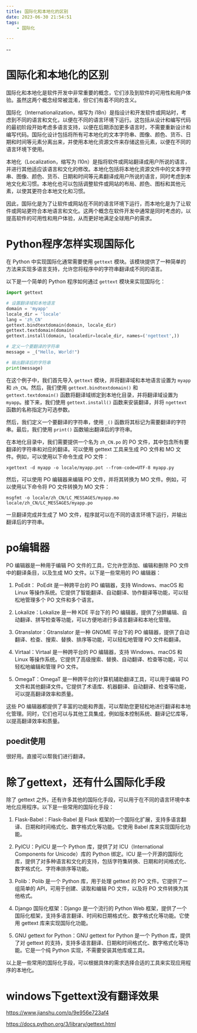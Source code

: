 ```yaml
---
title: 国际化和本地化的区别
date: 2023-06-30 21:54:51
tags:
	- 国际化

---
```


--

# 国际化和本地化的区别

国际化和本地化是软件开发中非常重要的概念，它们涉及到软件的可用性和用户体验。虽然这两个概念经常被混淆，但它们有着不同的含义。

国际化（Internationalization，缩写为 i18n）是指设计和开发软件或网站时，考虑到不同的语言和文化，以便在不同的语言环境下运行。这包括从设计和编写代码的最初阶段开始考虑多语言支持，以便在后期添加更多语言时，不需要重新设计和编写代码。国际化设计包括将所有可本地化的文本字符串、图像、颜色、货币、日期和时间等元素分离出来，并使用本地化资源文件来存储这些元素，以便在不同的语言环境下使用。

本地化（Localization，缩写为 l10n）是指将软件或网站翻译成用户所说的语言，并进行其他适应该语言和文化的修改。本地化包括将本地化资源文件中的文本字符串、图像、颜色、货币、日期和时间等元素翻译成用户所说的语言，同时考虑到本地文化和习惯。本地化也可以包括调整软件或网站的布局、颜色、图标和其他元素，以使其更符合本地文化和习惯。

因此，国际化是为了让软件或网站在不同的语言环境下运行，而本地化是为了让软件或网站更符合本地语言和文化。这两个概念在软件开发中通常是同时考虑的，以提高软件的可用性和用户体验，从而更好地满足全球用户的需求。

# Python程序怎样实现国际化

在 Python 中实现国际化通常需要使用 `gettext` 模块。该模块提供了一种简单的方法来实现多语言支持，允许您将程序中的字符串翻译成不同的语言。

以下是一个简单的 Python 程序如何通过 `gettext` 模块来实现国际化：

```python
import gettext

# 设置翻译域和本地语言
domain = 'myapp'
locale_dir = 'locale'
lang = 'zh_CN'
gettext.bindtextdomain(domain, locale_dir)
gettext.textdomain(domain)
gettext.install(domain, localedir=locale_dir, names=('ngettext',))

# 定义一个要翻译的字符串
message = _("Hello, World!")

# 输出翻译后的字符串
print(message)
```

在这个例子中，我们首先导入 `gettext` 模块，并将翻译域和本地语言设置为 `myapp` 和 `zh_CN`。然后，我们使用 `gettext.bindtextdomain()` 和 `gettext.textdomain()` 函数将翻译域绑定到本地化目录，并将翻译域设置为 `myapp`。接下来，我们使用 `gettext.install()` 函数来安装翻译，并将 `ngettext` 函数的名称指定为可选参数。

然后，我们定义一个要翻译的字符串，使用 `_()` 函数将其标记为需要翻译的字符串。最后，我们使用 `print()` 函数输出翻译后的字符串。

在本地化目录中，我们需要提供一个名为 `zh_CN.po` 的 PO 文件，其中包含所有要翻译的字符串和对应的翻译。可以使用 gettext 工具来生成 PO 文件和 MO 文件。例如，可以使用以下命令生成 PO 文件：

```
xgettext -d myapp -o locale/myapp.pot --from-code=UTF-8 myapp.py
```

然后，可以使用 PO 编辑器来编辑 PO 文件，并将其转换为 MO 文件。例如，可以使用以下命令将 PO 文件转换为 MO 文件：

```
msgfmt -o locale/zh_CN/LC_MESSAGES/myapp.mo locale/zh_CN/LC_MESSAGES/myapp.po
```

一旦翻译完成并生成了 MO 文件，程序就可以在不同的语言环境下运行，并输出翻译后的字符串。

# po编辑器

PO 编辑器是一种用于编辑 PO 文件的工具，它允许您添加、编辑和删除 PO 文件中的翻译条目，以及生成 MO 文件。以下是一些常用的 PO 编辑器：

1. PoEdit： PoEdit 是一种跨平台的 PO 编辑器，支持 Windows、macOS 和 Linux 等操作系统。它提供了智能翻译、自动翻译、协作翻译等功能，可以轻松地管理多个 PO 文件和多个语言。

2. Lokalize：Lokalize 是一种 KDE 平台下的 PO 编辑器，提供了分屏编辑、自动翻译、拼写检查等功能，可以方便地进行多语言翻译和本地化管理。

3. Gtranslator：Gtranslator 是一种 GNOME 平台下的 PO 编辑器，提供了自动翻译、检查、搜索、替换、排序等功能，可以轻松地管理 PO 文件和翻译。

4. Virtaal：Virtaal 是一种跨平台的 PO 编辑器，支持 Windows、macOS 和 Linux 等操作系统。它提供了高级搜索、替换、自动翻译、检查等功能，可以轻松地编辑和管理 PO 文件。

5. OmegaT：OmegaT 是一种跨平台的计算机辅助翻译工具，可以用于编辑 PO 文件和其他翻译文件。它提供了术语库、机器翻译、自动翻译、检查等功能，可以提高翻译效率和质量。

这些 PO 编辑器都提供了丰富的功能和界面，可以帮助您更轻松地进行翻译和本地化管理。同时，它们也可以与其他工具集成，例如版本控制系统、翻译记忆库等，以提高翻译效率和质量。

## poedit使用

很好用。直接可以帮我们进行翻译。

# 除了gettext，还有什么国际化手段

除了 gettext 之外，还有许多其他的国际化手段，可以用于在不同的语言环境中本地化应用程序。以下是一些常用的国际化手段：

1. Flask-Babel：Flask-Babel 是 Flask 框架的一个国际化扩展，支持多语言翻译、日期和时间格式化、数字格式化等功能。它使用 Babel 库来实现国际化功能。

2. PyICU：PyICU 是一个 Python 库，提供了对 ICU（International Components for Unicode）库的 Python 绑定。ICU 是一个开源的国际化库，提供了对多种语言和文化的支持，包括字符集转换、日期和时间格式化、数字格式化、字符串排序等功能。

3. Polib：Polib 是一个 Python 库，用于处理 gettext 的 PO 文件。它提供了一组简单的 API，可用于创建、读取和编辑 PO 文件，以及将 PO 文件转换为其他格式。

4. Django 国际化框架：Django 是一个流行的 Python Web 框架，提供了一个国际化框架，支持多语言翻译、时间和日期格式化、数字格式化等功能。它使用 gettext 库来实现国际化功能。

5. GNU gettext for Python：GNU gettext for Python 是一个 Python 库，提供了对 gettext 的支持，支持多语言翻译、日期和时间格式化、数字格式化等功能。它是一个纯 Python 实现，不需要安装其他库或工具。

以上是一些常用的国际化手段，可以根据具体的需求选择合适的工具来实现应用程序的本地化。

# windows下gettext没有翻译效果

https://www.jianshu.com/p/9e956e723af4

https://docs.python.org/3/library/gettext.html